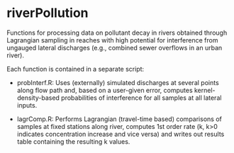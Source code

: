 # riverPollution

Functions for processing data on pollutant decay in rivers obtained through Lagrangian sampling in reaches with high potential for interference from ungauged lateral discharges (e.g., combined sewer overflows in an urban river).

Each function is contained in a separate script:

- probInterf.R: Uses (externally) simulated discharges at several points along flow path and, based on a user-given error, computes kernel-density-based probabilities of interference for all samples at all lateral inputs. 

- lagrComp.R: Performs Lagrangian (travel-time based) comparisons of samples at fixed stations along river, computes 1st order rate (k, k>0 indicates concentration increase and vice versa) and writes out results table containing the resulting k values.
